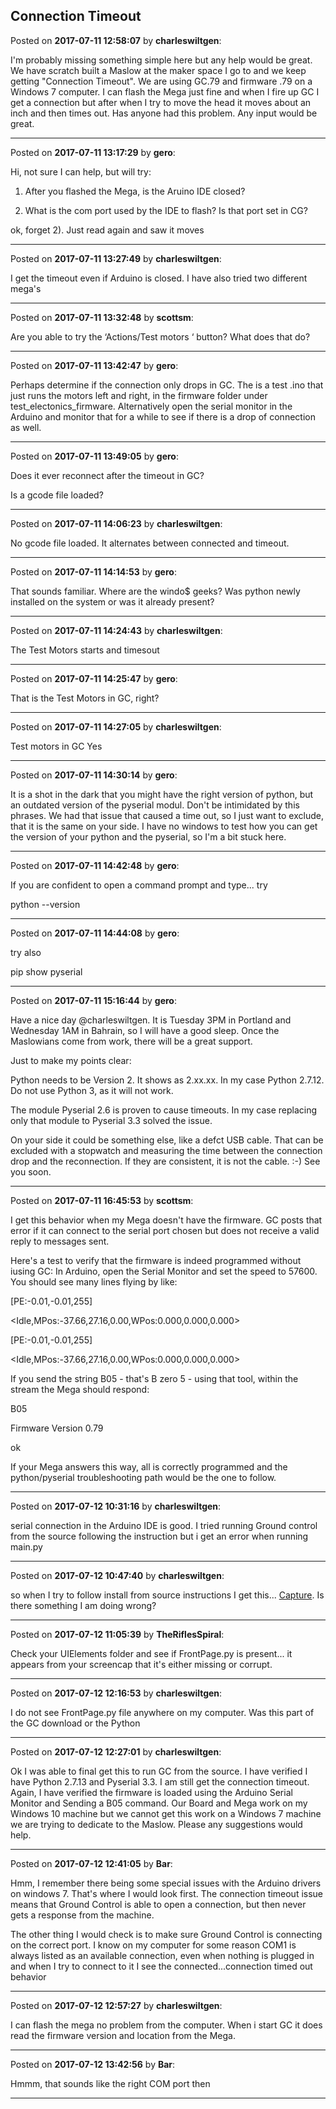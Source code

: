 ## Connection Timeout
Posted on **2017-07-11 12:58:07** by **charleswiltgen**:

I'm probably missing something simple here but any help would be great.  We have scratch built a Maslow at the maker space I go to and we keep getting "Connection Timeout".  We are using GC.79 and firmware .79 on a Windows 7 computer.  I can flash the Mega just fine and when I fire up GC I get a connection but after when I try to move the head it moves about an inch and then times out.  Has anyone had this problem.  Any input would be great.

---

Posted on **2017-07-11 13:17:29** by **gero**:

Hi, not sure I can help, but will try:

1) After you flashed the Mega, is the Aruino IDE closed?

2) What is the com port used by the IDE to flash? Is that port set in CG?

ok, forget 2). Just read again and saw it moves

---

Posted on **2017-07-11 13:27:49** by **charleswiltgen**:

I get the timeout even if Arduino is closed.  I have also tried two different mega's

---

Posted on **2017-07-11 13:32:48** by **scottsm**:

Are you able to try the ‘Actions/Test motors ‘ button? What does that do?

---

Posted on **2017-07-11 13:42:47** by **gero**:

Perhaps determine if the connection only drops in GC. The is a test .ino that just runs the motors left and right, in the firmware folder under test_electonics_firmware. Alternatively open the serial monitor in the Arduino and monitor that for a while to see if there is a drop of connection as well.

---

Posted on **2017-07-11 13:49:05** by **gero**:

Does it ever reconnect after the timeout in GC?

Is a gcode file loaded?

---

Posted on **2017-07-11 14:06:23** by **charleswiltgen**:

No gcode file loaded.  It alternates between connected and timeout.

---

Posted on **2017-07-11 14:14:53** by **gero**:

That sounds familiar. Where are the windo$ geeks? Was python newly installed on the system or was it already present?

---

Posted on **2017-07-11 14:24:43** by **charleswiltgen**:

The Test Motors starts and timesout

---

Posted on **2017-07-11 14:25:47** by **gero**:

That is the Test Motors in GC, right?

---

Posted on **2017-07-11 14:27:05** by **charleswiltgen**:

Test motors in GC Yes

---

Posted on **2017-07-11 14:30:14** by **gero**:

It is a shot in the dark that you might have the right version of python, but an outdated version of the pyserial modul. Don't be intimidated by this phrases. We had that issue that caused a time out, so I just want to exclude, that it is the same on your side. I have no windows to test how you can get the version of your python and the pyserial, so I'm a bit stuck here.

---

Posted on **2017-07-11 14:42:48** by **gero**:

If you are confident to open a command prompt and type... try

python --version

---

Posted on **2017-07-11 14:44:08** by **gero**:

try also

pip show pyserial

---

Posted on **2017-07-11 15:16:44** by **gero**:

Have a nice day @charleswiltgen. It is Tuesday 3PM in Portland and Wednesday 1AM in Bahrain, so I will have a good sleep. Once the Maslowians come from work, there will be a great support.

Just to make my points clear:

Python needs to be Version 2. It shows as 2.xx.xx. In my case Python 2.7.12. Do not use Python 3, as it will not work.

The module Pyserial 2.6 is proven to cause timeouts. In my case replacing only that module to Pyserial 3.3 solved the issue.

On your side it could be something else, like a defct USB cable. That can be excluded with a stopwatch and measuring the time between the connection drop and the reconnection. If they are consistent, it is not the cable. :-) See you soon.

---

Posted on **2017-07-11 16:45:53** by **scottsm**:

I get this behavior when my Mega doesn't have the firmware. GC posts that error if it can connect to the serial port chosen but does not receive a valid reply to messages sent.

 Here's a test to verify that the firmware is indeed programmed without iusing GC: In Arduino, open the Serial Monitor and set the speed to 57600. You should see many lines flying by like:

[PE:-0.01,-0.01,255]

<Idle,MPos:-37.66,27.16,0.00,WPos:0.000,0.000,0.000>

[PE:-0.01,-0.01,255]

<Idle,MPos:-37.66,27.16,0.00,WPos:0.000,0.000,0.000>



If you send the string B05 - that's B zero 5 - using that tool, within the stream the Mega should respond:

B05

Firmware Version 0.79

ok



If your Mega answers this way, all is correctly programmed and the python/pyserial troubleshooting path would be the one to follow.

---

Posted on **2017-07-12 10:31:16** by **charleswiltgen**:

serial connection in the Arduino IDE is good.  I tried running Ground control from the source following the instruction but i get an error when running main.py

---

Posted on **2017-07-12 10:47:40** by **charleswiltgen**:

so when I try to follow install from source instructions I get this... [Capture](/images/SY/D4/SYD4_capture.png.jpg).  Is there something I am doing wrong?

---

Posted on **2017-07-12 11:05:39** by **TheRiflesSpiral**:

Check your UIElements folder and see if FrontPage.py is present... it appears from your screencap that it's either missing or corrupt.

---

Posted on **2017-07-12 12:16:53** by **charleswiltgen**:

I do not see FrontPage.py file anywhere on my computer.  Was this part of the GC download or the Python

---

Posted on **2017-07-12 12:27:01** by **charleswiltgen**:

Ok I was able to final get this to run GC from the source.  I have verified I have Python 2.7.13 and Pyserial 3.3.  I am still get the connection timeout.  Again, I have verified the firmware is loaded using the Arduino Serial Monitor and Sending a B05 command.  Our Board and Mega work on my Windows 10 machine but we cannot get this work on a Windows 7 machine we are trying to dedicate to the Maslow.  Please any suggestions would help.

---

Posted on **2017-07-12 12:41:05** by **Bar**:

Hmm, I remember there being some special issues with the Arduino drivers on windows 7. That's where I would look first. The connection timeout issue means that Ground Control is able to open a connection, but then never gets a response from the machine.



The other thing I would check is to make sure Ground Control is connecting on the correct port. I know on my computer for some reason COM1 is always listed as an available connection, even when nothing is plugged in and when I try to connect to it I see the connected...connection timed out behavior

---

Posted on **2017-07-12 12:57:27** by **charleswiltgen**:

I can flash the mega no problem from the computer.  When i start GC it does read the firmware version and location from the Mega.

---

Posted on **2017-07-12 13:42:56** by **Bar**:

Hmmm, that sounds like the right COM port then

---


